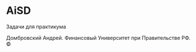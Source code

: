 # AiSD
Задачи для практикума

Домбровский Андрей. Финансовый Университет при Правительстве РФ. &copy;
